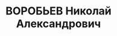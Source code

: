 ---
title: ВОРОБЬЕВ Николай Александрович
description: народився 1897 і проживав у Харкові. Українець, із службовців, освіта
  вища, позапарт. Головний інженер тепломережі. У 1930 р. за справою «Промпартії»
  засуджений на 8 років позбавлення волі, звільнений з-під варти достроково. Заарештований
  _03.10.1937_ р. як член к.-р. організації, шкідницьку та диверсійну роботу (статті
  54-9, 54-10 ч. 1, 54-11 КК УРСР) і військовою колегією Верховного Суду СРСР _05.01.1938_
  р. (статті 54-1 п. «а», 54-8, 54-11 КК УРСР) засуджений до розстрілу з конфіскацією
  особистого майна. Розстріляний _06.01.1938_ р. у Харкові. Реабілітований _29.10.1959_
  р.
---
